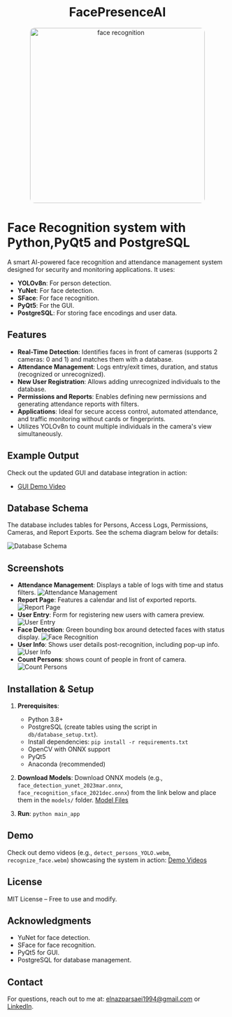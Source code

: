 <p style="text-align:center">
<h1 style="text-align: center;">FacePresenceAI</h1>
</p>
<p align="center">
<img src="media/fr.png" alt="face recognition" width="400" style="border-radius: 10px"/>
</p>

# Face Recognition system with Python,PyQt5 and PostgreSQL

A smart AI-powered face recognition and attendance management system designed for security and monitoring applications. It uses:

- **YOLOv8n**: For person detection.
- **YuNet**: For face detection.
- **SFace**: For face recognition.
- **PyQt5**: For the GUI.
- **PostgreSQL**: For storing face encodings and user data.


## Features
- **Real-Time Detection**: Identifies faces in front of cameras (supports 2 cameras: 0 and 1) and matches them with a database.
- **Attendance Management**: Logs entry/exit times, duration, and status (recognized or unrecognized).
- **New User Registration**: Allows adding unrecognized individuals to the database.
- **Permissions and Reports**: Enables defining new permissions and generating attendance reports with filters.
- **Applications**: Ideal for secure access control, automated attendance, and traffic monitoring without cards or fingerprints.
- Utilizes YOLOv8n to count multiple individuals in the camera's view simultaneously.

## Example Output
Check out the updated GUI and database integration in action:

- [GUI Demo Video](https://drive.google.com/drive/folders/1YZvPkcBZ1do0OaA5cNz9qdNeBaqf7XeZ?usp=drive_link)

## Database Schema
The database includes tables for Persons, Access Logs, Permissions, Cameras, and Report Exports. See the schema diagram below for details:

![Database Schema](Screenshots/db_schema.png)

## Screenshots
- **Attendance Management**: Displays a table of logs with time and status filters.
  ![Attendance Management](Screenshots/attendance_management.png)
- **Report Page**: Features a calendar and list of exported reports.
  ![Report Page](Screenshots/report_page.png)
- **User Entry**: Form for registering new users with camera preview.
  ![User Entry](Screenshots/user_entry.png)
- **Face Detection**: Green bounding box around detected faces with status display.
  ![Face Recognition](Screenshots/face_recognition.png)
- **User Info**: Shows user details post-recognition, including pop-up info.
  ![User Info](Screenshots/user_info.png)
 - **Count Persons**: shows count of people in front of camera.
  ![Count Persons](Screenshots/count_persons.png)
  
  
  ## Installation & Setup
1. **Prerequisites**:
   - Python 3.8+
   - PostgreSQL (create tables using the script in `db/database_setup.txt`).
   - Install dependencies: `pip install -r requirements.txt`
   - OpenCV with ONNX support
   - PyQt5
   - Anaconda (recommended)

2. **Download Models**: Download ONNX models (e.g., `face_detection_yunet_2023mar.onnx`, `face_recognition_sface_2021dec.onnx`) from the link below and place them in the `models/` folder.
   [Model Files](https://drive.google.com/drive/folders/137YUftclmLGNRhAEz-L8bCpmbqxM8-2E?usp=drive_link)

3. **Run**: `python main_app`

## Demo
Check out demo videos (e.g., `detect_persons_YOLO.webm`, `recognize_face.webm`) showcasing the system in action:
[Demo Videos](https://drive.google.com/drive/folders/1YZvPkcBZ1do0OaA5cNz9qdNeBaqf7XeZ?usp=drive_link)

## License
MIT License – Free to use and modify.

## Acknowledgments
- YuNet for face detection.
- SFace for face recognition.
- PyQt5 for GUI.
- PostgreSQL for database management.

## Contact
For questions, reach out to me at: [elnazparsaei1994@gmail.com](mailto:elnazparsaei1994@gmail.com) or [LinkedIn](https://linkedin.com/in/elnazparsaei).
